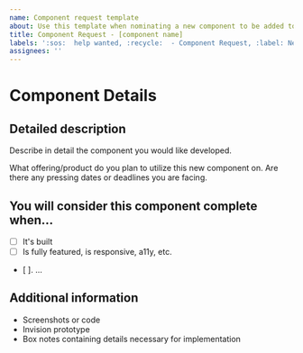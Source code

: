 ```yaml
---
name: Component request template
about: Use this template when nominating a new component to be added to the library
title: Component Request - [component name]
labels: ':sos:  help wanted, :recycle:  - Component Request, :label: Needs a11y, :label: Needs Browser support, :label: Needs documentation, :label: Needs Final review, :label: Needs responsive check, :label: Needs RTL, :label: Needs prioritization'
assignees: ''
---
```


<!-- Feel free to remove sections that aren't relevant.-->

# Component Details

## Detailed description

Describe in detail the component you would like developed.

What offering/product do you plan to utilize this new component on. Are there any pressing dates or deadlines you are facing.

## You will consider this component complete when...

- [ ] It's built
- [ ] Is fully featured, is responsive, a11y, etc.
- [ ]. ...

## Additional information

- Screenshots or code
- Invision prototype
- Box notes containing details necessary for implementation
